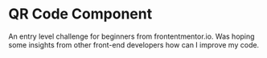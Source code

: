# QR Code Component
 An entry level challenge for beginners from frontentmentor.io.
Was hoping some insights from other front-end developers how can I improve my code.
